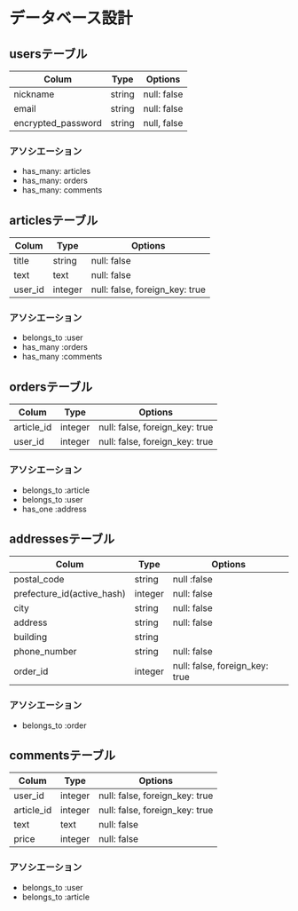 # データベース設計

## usersテーブル
|Colum|Type|Options|
|-----|----|-------|
|nickname|string|null: false|
|email|string|null: false|
|encrypted_password|string|null, false|

### アソシエーション
- has_many: articles
- has_many: orders
- has_many: comments



## articlesテーブル
|Colum|Type|Options|
|-----|----|-------|
|title|string|null: false|
|text|text|null: false|
|user_id|integer|null: false, foreign_key: true|


### アソシエーション
- belongs_to :user
- has_many :orders
- has_many :comments



## ordersテーブル
|Colum|Type|Options|
|-----|----|-------|
|article_id|integer|null: false, foreign_key: true|
|user_id|integer|null: false, foreign_key: true|

### アソシエーション
- belongs_to :article
- belongs_to :user
- has_one :address



## addressesテーブル
|Colum|Type|Options|
|-----|----|-------|
|postal_code|string|null :false|
|prefecture_id(active_hash)|integer|null: false|
|city|string|null: false|
|address|string|null: false|
|building|string||
|phone_number|string|null: false|
|order_id|integer|null: false, foreign_key: true|

### アソシエーション
- belongs_to :order



## commentsテーブル
|Colum|Type|Options|
|-----|----|-------|
|user_id|integer|null: false, foreign_key: true|
|article_id|integer|null: false, foreign_key: true|
|text|text|null: false|
|price|integer|null: false|

### アソシエーション
- belongs_to :user
- belongs_to :article